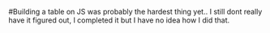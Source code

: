 #Building a table on JS was probably the hardest thing yet.. I still dont really have it figured out, I completed it but I have no idea how I did that.